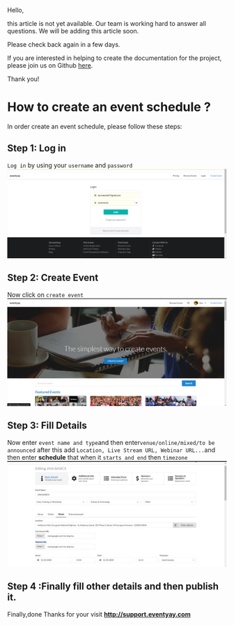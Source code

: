 Hello, 

this article is not yet available. Our team is working hard to answer all questions. We will be adding this article soon. 

Please check back again in a few days.

If you are interested in helping to create the documentation for the project, please join us on Github [here](https://github.com/fossasia/support.eventyay.com).

Thank you!
# How to create an event schedule ?
In order create an event schedule, please follow these steps:

## Step 1: Log in
`Log in` by using your `username` and `password`
![login page](/images/How-to-create-an-event-schedule-1.png)

## Step 2: Create Event
Now click on `create event`
![create event](/images/How-to-create-an-event-schedule-2.png)

## Step 3: Fill Details
Now enter `event name and type`and then enter`venue/online/mixed/to be announced` after this add `Location, Live Stream URL, Webinar URL...`and then enter **schedule**
that when it `starts and end` then `timezone` 
![details page](/images/How-to-create-an-event-schedule-3.png)
## Step 4 :Finally fill other details and then publish it. 
Finally,done 
Thanks for your visit **http://support.eventyay.com**
